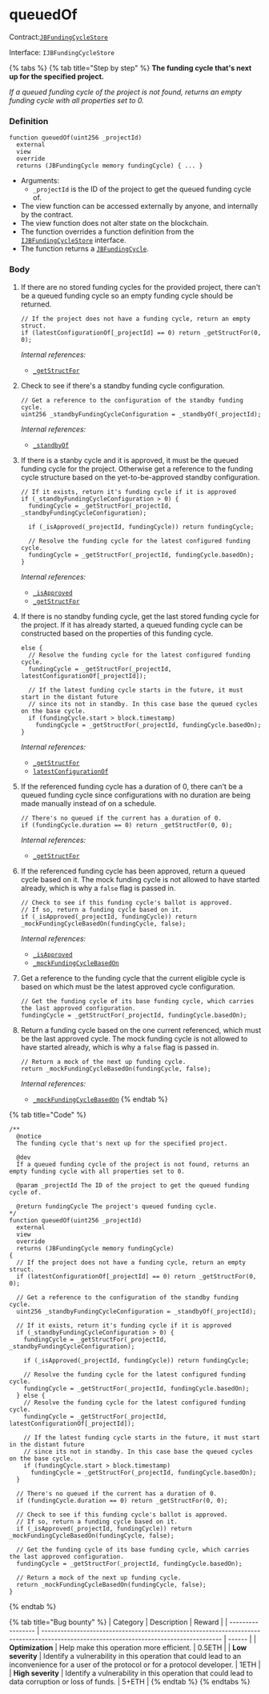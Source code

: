 # queuedOf

Contract:[`JBFundingCycleStore`](../)​‌

Interface: `IJBFundingCycleStore`

{% tabs %}
{% tab title="Step by step" %}
**The funding cycle that's next up for the specified project.**

_If a queued funding cycle of the project is not found, returns an empty funding cycle with all properties set to 0._

### Definition

```solidity
function queuedOf(uint256 _projectId)
  external
  view
  override
  returns (JBFundingCycle memory fundingCycle) { ... }
```

* Arguments:
  * `_projectId` is the ID of the project to get the queued funding cycle of.
* The view function can be accessed externally by anyone, and internally by the contract.
* The view function does not alter state on the blockchain.
* The function overrides a function definition from the [`IJBFundingCycleStore`](../../../interfaces/) interface.
* The function returns a [`JBFundingCycle`](../../../data-structures/jbfundingcycle.md).

### Body

1.  If there are no stored funding cycles for the provided project, there can't be a queued funding cycle so an empty funding cycle should be returned.

    ```solidity
    // If the project does not have a funding cycle, return an empty struct.
    if (latestConfigurationOf[_projectId] == 0) return _getStructFor(0, 0);
    ```

    _Internal references:_

    * [`_getStructFor`](\_getstructfor.md)
2.  Check to see if there's a standby funding cycle configuration.

    ```solidity
    // Get a reference to the configuration of the standby funding cycle.
    uint256 _standbyFundingCycleConfiguration = _standbyOf(_projectId);
    ```

    _Internal references:_

    * [`_standbyOf`](\_getstructfor.md)
3.  If there is a stanby cycle and it is approved, it must be the queued funding cycle for the project. Otherwise get a reference to the funding cycle structure based on the yet-to-be-approved standby configuration.

    ```solidity
    // If it exists, return it's funding cycle if it is approved
    if (_standbyFundingCycleConfiguration > 0) {
      fundingCycle = _getStructFor(_projectId, _standbyFundingCycleConfiguration);

      if (_isApproved(_projectId, fundingCycle)) return fundingCycle;

      // Resolve the funding cycle for the latest configured funding cycle.
      fundingCycle = _getStructFor(_projectId, fundingCycle.basedOn);
    }
    ```

    _Internal references:_

    * [`_isApproved`](\_isapproved.md)
    * [`_getStructFor`](\_getstructfor.md)
4.  If there is no standby funding cycle, get the last stored funding cycle for the project. If it has already started, a queued funding cycle can be constructed based on the properties of this funding cycle.

    ```solidity
    else {
      // Resolve the funding cycle for the latest configured funding cycle.
      fundingCycle = _getStructFor(_projectId, latestConfigurationOf[_projectId]);
      
      // If the latest funding cycle starts in the future, it must start in the distant future
      // since its not in standby. In this case base the queued cycles on the base cycle.
      if (fundingCycle.start > block.timestamp)
        fundingCycle = _getStructFor(_projectId, fundingCycle.basedOn);
    }
    ```

    _Internal references:_

    * [`_getStructFor`](\_getstructfor.md)
    * [`latestConfigurationOf`](../properties/latestconfigurationof.md)
5.  If the referenced funding cycle has a duration of 0, there can't be a queued funding cycle since configurations with no duration are being made manually instead of on a schedule.

    ```solidity
    // There's no queued if the current has a duration of 0.
    if (fundingCycle.duration == 0) return _getStructFor(0, 0);
    ```

    _Internal references:_

    * [`_getStructFor`](\_getstructfor.md)
6.  If the referenced funding cycle has been approved, return a queued cycle based on it. The mock funding cycle is not allowed to have started already, which is why a `false` flag is passed in.

    ```solidity
    // Check to see if this funding cycle's ballot is approved.
    // If so, return a funding cycle based on it.
    if (_isApproved(_projectId, fundingCycle)) return _mockFundingCycleBasedOn(fundingCycle, false);
    ```

    _Internal references:_

    * [`_isApproved`](\_getstructfor.md)
    * [`_mockFundingCycleBasedOn`](\_mockfundingcyclebasedon.md)
7.  Get a reference to the funding cycle that the current eligible cycle is based on which must be the latest approved cycle configuration.

    ```solidity
    // Get the funding cycle of its base funding cycle, which carries the last approved configuration.
    fundingCycle = _getStructFor(_projectId, fundingCycle.basedOn);
    ```
8.  Return a funding cycle based on the one current referenced, which must be the last approved cycle. The mock funding cycle is not allowed to have started already, which is why a `false` flag is passed in.

    ```solidity
    // Return a mock of the next up funding cycle.
    return _mockFundingCycleBasedOn(fundingCycle, false);
    ```

    _Internal references:_

    * [`_mockFundingCycleBasedOn`](\_mockfundingcyclebasedon.md)
{% endtab %}

{% tab title="Code" %}
```solidity
/**
  @notice 
  The funding cycle that's next up for the specified project.

  @dev
  If a queued funding cycle of the project is not found, returns an empty funding cycle with all properties set to 0.

  @param _projectId The ID of the project to get the queued funding cycle of.

  @return fundingCycle The project's queued funding cycle.
*/
function queuedOf(uint256 _projectId)
  external
  view
  override
  returns (JBFundingCycle memory fundingCycle)
{
  // If the project does not have a funding cycle, return an empty struct.
  if (latestConfigurationOf[_projectId] == 0) return _getStructFor(0, 0);

  // Get a reference to the configuration of the standby funding cycle.
  uint256 _standbyFundingCycleConfiguration = _standbyOf(_projectId);

  // If it exists, return it's funding cycle if it is approved
  if (_standbyFundingCycleConfiguration > 0) {
    fundingCycle = _getStructFor(_projectId, _standbyFundingCycleConfiguration);

    if (_isApproved(_projectId, fundingCycle)) return fundingCycle;

    // Resolve the funding cycle for the latest configured funding cycle.
    fundingCycle = _getStructFor(_projectId, fundingCycle.basedOn);
  } else {
    // Resolve the funding cycle for the latest configured funding cycle.
    fundingCycle = _getStructFor(_projectId, latestConfigurationOf[_projectId]);

    // If the latest funding cycle starts in the future, it must start in the distant future
    // since its not in standby. In this case base the queued cycles on the base cycle.
    if (fundingCycle.start > block.timestamp)
      fundingCycle = _getStructFor(_projectId, fundingCycle.basedOn);
  }

  // There's no queued if the current has a duration of 0.
  if (fundingCycle.duration == 0) return _getStructFor(0, 0);

  // Check to see if this funding cycle's ballot is approved.
  // If so, return a funding cycle based on it.
  if (_isApproved(_projectId, fundingCycle)) return _mockFundingCycleBasedOn(fundingCycle, false);

  // Get the funding cycle of its base funding cycle, which carries the last approved configuration.
  fundingCycle = _getStructFor(_projectId, fundingCycle.basedOn);

  // Return a mock of the next up funding cycle.
  return _mockFundingCycleBasedOn(fundingCycle, false);
}
```
{% endtab %}

{% tab title="Bug bounty" %}
| Category          | Description                                                                                                                            | Reward |
| ----------------- | -------------------------------------------------------------------------------------------------------------------------------------- | ------ |
| **Optimization**  | Help make this operation more efficient.                                                                                               | 0.5ETH |
| **Low severity**  | Identify a vulnerability in this operation that could lead to an inconvenience for a user of the protocol or for a protocol developer. | 1ETH   |
| **High severity** | Identify a vulnerability in this operation that could lead to data corruption or loss of funds.                                        | 5+ETH  |
{% endtab %}
{% endtabs %}
